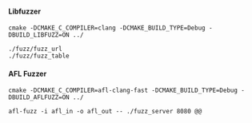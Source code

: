 #### Libfuzzer
```
cmake -DCMAKE_C_COMPILER=clang -DCMAKE_BUILD_TYPE=Debug -DBUILD_LIBFUZZ=ON ../

./fuzz/fuzz_url
./fuzz/fuzz_table
```

#### AFL Fuzzer
```
cmake -DCMAKE_C_COMPILER=afl-clang-fast -DCMAKE_BUILD_TYPE=Debug -DBUILD_AFLFUZZ=ON ../

afl-fuzz -i afl_in -o afl_out -- ./fuzz_server 8080 @@

```
